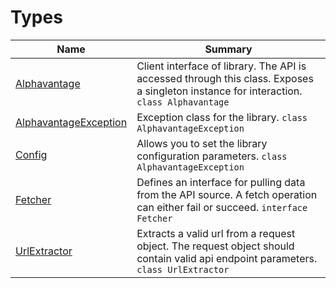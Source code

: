 # Types
|Name|Summary|
|----|-------|
|[Alphavantage]|Client interface of library. The API is accessed through this class. Exposes a singleton instance for interaction. `class Alphavantage`|
|[AlphavantageException]|Exception class for the library. `class AlphavantageException`|
|[Config]|Allows you to set the library configuration parameters. `class AlphavantageException`|
|[Fetcher]|Defines an interface for pulling data from the API source. A fetch operation can either fail or succeed. `interface Fetcher`|
|[UrlExtractor]|Extracts a valid url from a request object. The request object should contain valid api endpoint parameters. `class UrlExtractor`|


[Alphavantage]: alphavantage.md
[AlphavantageException]: exception.md
[Config]: config.md
[Fetcher]: fetcher.md
[UrlExtractor]: extractor.md